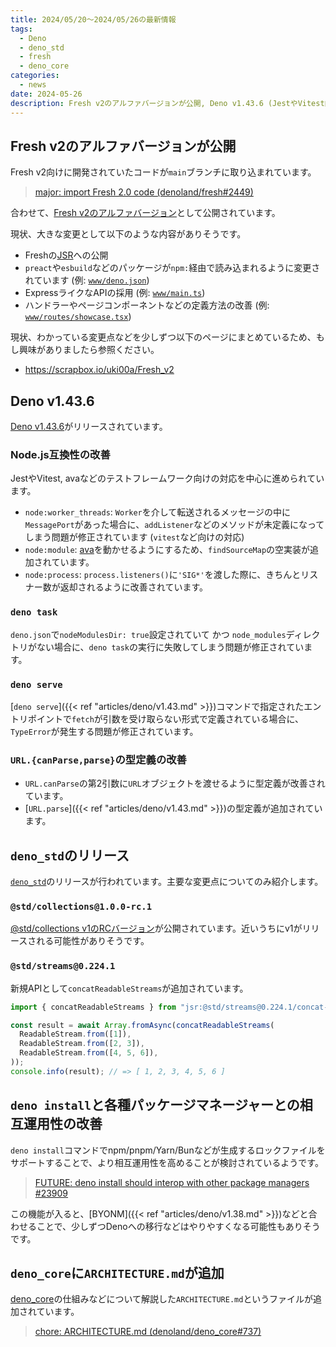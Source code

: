 ```yaml
---
title: 2024/05/20〜2024/05/26の最新情報
tags:
  - Deno
  - deno_std
  - fresh
  - deno_core
categories:
  - news
date: 2024-05-26
description: Fresh v2のアルファバージョンが公開, Deno v1.43.6 (JestやVitest向けの互換性の改善, URLの静的メソッドに関する型の改善など), `deno_std`のリリース (@std/collections@1.0.0-rc.1, @std/streamsにconcatReadableStreamsが追加), deno installでのnpmやpnpmなどのロックファイルのサポートについて, deno_coreにARCHITECTURE.mdが追加
---
```


## Fresh v2のアルファバージョンが公開

Fresh v2向けに開発されていたコードが`main`ブランチに取り込まれています。

> [major: import Fresh 2.0 code (denoland/fresh#2449)](https://github.com/denoland/fresh/pull/2449)

合わせて、[Fresh v2のアルファバージョン](https://jsr.io/@fresh/core@2.0.0-alpha.11)として公開されています。

現状、大きな変更として以下のような内容がありそうです。

- Freshの[JSR](https://jsr.io/@fresh)への公開
- `preact`や`esbuild`などのパッケージが`npm:`経由で読み込まれるように変更されています (例: [`www/deno.json`](https://github.com/denoland/fresh/blob/8865d290ceeb7bc157df8dfd1f0952ef63fe666e/www/deno.json))
- ExpressライクなAPIの採用 (例: [`www/main.ts`](https://github.com/denoland/fresh/blob/8865d290ceeb7bc157df8dfd1f0952ef63fe666e/www/main.ts))
- ハンドラーやページコンポーネントなどの定義方法の改善 (例: [`www/routes/showcase.tsx`](https://github.com/denoland/fresh/blob/8865d290ceeb7bc157df8dfd1f0952ef63fe666e/www/routes/showcase.tsx#L12-L21))

現状、わかっている変更点などを少しずつ以下のページにまとめているため、もし興味がありましたら参照ください。

- https://scrapbox.io/uki00a/Fresh_v2

## Deno v1.43.6

[Deno v1.43.6](https://github.com/denoland/deno/releases/tag/v1.43.6)がリリースされています。

### Node.js互換性の改善

JestやVitest, avaなどのテストフレームワーク向けの対応を中心に進められています。

- `node:worker_threads`: `Worker`を介して転送されるメッセージの中に`MessagePort`があった場合に、`addListener`などのメソッドが未定義になってしまう問題が修正されています (`vitest`など向けの対応)
- `node:module`: [ava](https://github.com/avajs/ava)を動かせるようにするため、`findSourceMap`の空実装が追加されています。
- `node:process`: `process.listeners()`に`'SIG*'`を渡した際に、きちんとリスナー数が返却されるように改善されています。

### `deno task`

`deno.json`で`nodeModulesDir: true`設定されていて かつ `node_modules`ディレクトリがない場合に、`deno task`の実行に失敗してしまう問題が修正されています。

### `deno serve`

[`deno serve`]({{< ref "articles/deno/v1.43.md" >}})コマンドで指定されたエントリポイントで`fetch`が引数を受け取らない形式で定義されている場合に、`TypeError`が発生する問題が修正されています。

### `URL.{canParse,parse}`の型定義の改善

- `URL.canParse`の第2引数に`URL`オブジェクトを渡せるように型定義が改善されています。
- [`URL.parse`]({{< ref "articles/deno/v1.43.md" >}})の型定義が追加されています。

## `deno_std`のリリース

[`deno_std`](https://github.com/denoland/deno_std/releases/tag/release-2024.05.22)のリリースが行われています。主要な変更点についてのみ紹介します。

### `@std/collections@1.0.0-rc.1`

[@std/collections v1のRCバージョン](https://jsr.io/@std/collections@1.0.0-rc.1)が公開されています。近いうちにv1がリリースされる可能性がありそうです。

### `@std/streams@0.224.1`

新規APIとして`concatReadableStreams`が追加されています。

```typescript
import { concatReadableStreams } from "jsr:@std/streams@0.224.1/concat-readable-streams";

const result = await Array.fromAsync(concatReadableStreams(
  ReadableStream.from([1]),
  ReadableStream.from([2, 3]),
  ReadableStream.from([4, 5, 6]),
));
console.info(result); // => [ 1, 2, 3, 4, 5, 6 ]
```

## `deno install`と各種パッケージマネージャーとの相互運用性の改善

`deno install`コマンドでnpm/pnpm/Yarn/Bunなどが生成するロックファイルをサポートすることで、より相互運用性を高めることが検討されているようです。

> [FUTURE: deno install should interop with other package managers #23909](https://github.com/denoland/deno/issues/23909)

この機能が入ると、[BYONM]({{< ref "articles/deno/v1.38.md" >}})などと合わせることで、少しずつDenoへの移行などはやりやすくなる可能性もありそうです。

## `deno_core`に`ARCHITECTURE.md`が追加

[deno_core](https://github.com/denoland/deno_core)の仕組みなどについて解説した`ARCHITECTURE.md`というファイルが追加されています。

> [chore: ARCHITECTURE.md (denoland/deno_core#737)](https://github.com/denoland/deno_core/pull/737)
